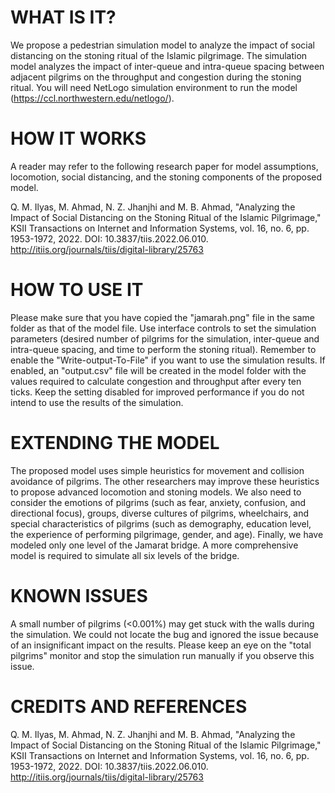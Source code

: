 WHAT IS IT?
===========
We propose a pedestrian simulation model to analyze the impact of social distancing on the stoning ritual of the Islamic pilgrimage. The simulation model analyzes the impact of inter-queue and intra-queue spacing between adjacent pilgrims on the throughput and congestion during the stoning ritual. 
You will need NetLogo simulation environment to run the model (https://ccl.northwestern.edu/netlogo/).

HOW IT WORKS
=============
A reader may refer to the following research paper for model assumptions, locomotion, social distancing, and the stoning components of the proposed model.
 
Q. M. Ilyas, M. Ahmad, N. Z. Jhanjhi and M. B. Ahmad, "Analyzing the Impact of Social Distancing on the Stoning Ritual of the Islamic Pilgrimage," KSII Transactions on Internet and Information Systems, vol. 16, no. 6, pp. 1953-1972, 2022. DOI: 10.3837/tiis.2022.06.010. http://itiis.org/journals/tiis/digital-library/25763

HOW TO USE IT
=============
Please make sure that you have copied the "jamarah.png" file in the same folder as that of the model file. 
Use interface controls to set the simulation parameters (desired number of pilgrims for the simulation, inter-queue and intra-queue spacing, and time to perform the stoning ritual). 
Remember to enable the "Write-output-To-File" if you want to use the simulation results. If enabled, an "output.csv" file will be created in the model folder with the values required to calculate congestion and throughput after every ten ticks. Keep the setting disabled for improved performance if you do not intend to use the results of the simulation. 

EXTENDING THE MODEL
====================
The proposed model uses simple heuristics for movement and collision avoidance of pilgrims. The other researchers may improve these heuristics to propose advanced locomotion and stoning models. We also need to consider the emotions of pilgrims (such as fear, anxiety, confusion, and directional focus), groups, diverse cultures of pilgrims, wheelchairs, and special characteristics of pilgrims (such as demography, education level, the experience of performing pilgrimage, gender, and age). Finally, we have modeled only one level of the Jamarat bridge. A more comprehensive model is required to simulate all six levels of the bridge. 

KNOWN ISSUES
=============
A small number of pilgrims (<0.001%) may get stuck with the walls during the simulation. We could not locate the bug and ignored the issue because of an insignificant impact on the results. Please keep an eye on the "total pilgrims" monitor and stop the simulation run manually if you observe this issue. 

CREDITS AND REFERENCES
======================
Q. M. Ilyas, M. Ahmad, N. Z. Jhanjhi and M. B. Ahmad, "Analyzing the Impact of Social Distancing on the Stoning Ritual of the Islamic Pilgrimage," KSII Transactions on Internet and Information Systems, vol. 16, no. 6, pp. 1953-1972, 2022. DOI: 10.3837/tiis.2022.06.010. http://itiis.org/journals/tiis/digital-library/25763
